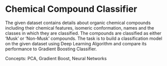 # Chemical Compound Classifier
The given dataset contains details about organic chemical compounds including their chemical features, isomeric conformation, names and the classes in which they are classified. The compounds are classified as either ‘Musk’ or ‘Non-Musk’ compounds. The task is to build a classification model on the given dataset using Deep Learning Algorithm and compare its performance to Gradient Boosting Classifier.

Concepts: PCA, Gradient Boost, Neural Networks

